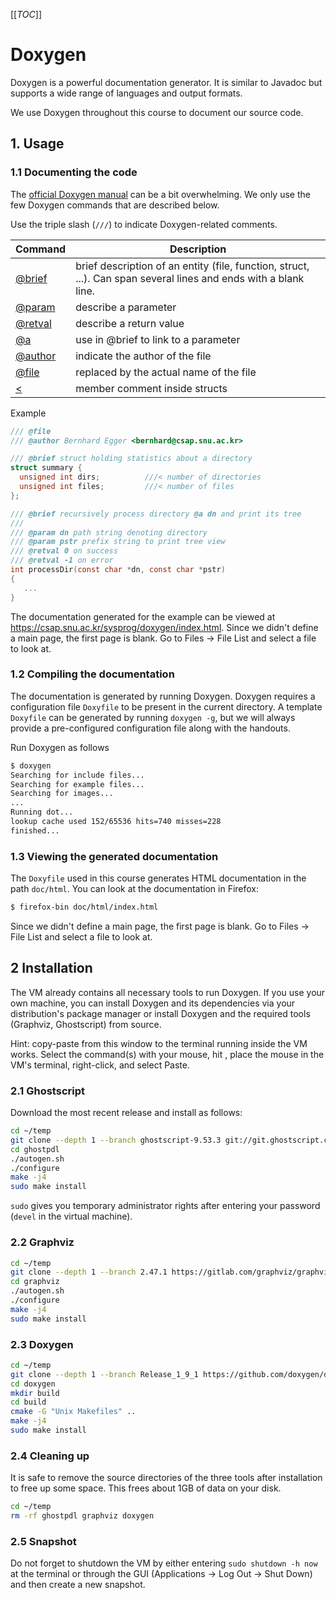 [[_TOC_]]

# Doxygen

Doxygen is a powerful documentation generator. It is similar to Javadoc but supports a wide range of languages and output formats.

We use Doxygen throughout this course to document our source code.

## 1. Usage

### 1.1 Documenting the code

The [official Doxygen manual](https://www.doxygen.nl/manual/index.html) can be a bit overwhelming. We only use the few Doxygen commands that are described below.

Use the triple slash (`///`) to indicate Doxygen-related comments.

| Command | Description |
|---      |---          |
| [@brief](https://www.doxygen.nl/manual/commands.html#cmdbrief)  | brief description of an entity (file, function, struct, ...). Can span several lines and ends with a blank line. |
| [@param](https://www.doxygen.nl/manual/commands.html#cmdparam)  | describe a parameter |
| [@retval](https://www.doxygen.nl/manual/commands.html#cmdretval) | describe a return value |
| [@a](https://www.doxygen.nl/manual/commands.html#cmda)      | use in @brief to link to a parameter |
| [@author](https://www.doxygen.nl/manual/commands.html#cmdauthor) | indicate the author of the file |
| [@file](https://www.doxygen.nl/manual/commands.html#cmdfile)   | replaced by the actual name of the file |
| [<](https://www.doxygen.nl/manual/docblocks.html#memberdoc)       | member comment inside structs |

Example
```C
/// @file
/// @author Bernhard Egger <bernhard@csap.snu.ac.kr>

/// @brief struct holding statistics about a directory
struct summary {
  unsigned int dirs;          ///< number of directories
  unsigned int files;         ///< number of files
};

/// @brief recursively process directory @a dn and print its tree
///
/// @param dn path string denoting directory
/// @param pstr prefix string to print tree view
/// @retval 0 on success
/// @retval -1 on error
int processDir(const char *dn, const char *pstr)
{
   ...
}
```

The documentation generated for the example can be viewed at https://csap.snu.ac.kr/sysprog/doxygen/index.html. Since we didn't define a main page, the first page is blank. Go to Files -> File List and select a file to look at.

### 1.2 Compiling the documentation

The documentation is generated by running Doxygen. Doxygen requires a configuration file `Doxyfile` to be present in the current directory. A template `Doxyfile` can be generated by running `doxygen -g`, but we will always provide a pre-configured configuration file along with the handouts.

Run Doxygen as follows
```bash
$ doxygen
Searching for include files...
Searching for example files...
Searching for images...
...
Running dot...
lookup cache used 152/65536 hits=740 misses=228
finished...
```
### 1.3 Viewing the generated documentation

The `Doxyfile` used in this course generates HTML documentation in the path `doc/html`. You can look at the documentation in Firefox:
```bash
$ firefox-bin doc/html/index.html
```
Since we didn't define a main page, the first page is blank. Go to Files -> File List and select a file to look at.


## 2 Installation

The VM already contains all necessary tools to run Doxygen. If you use your own machine, you can install Doxygen and its dependencies via your distribution's package manager or install Doxygen and the required tools (Graphviz, Ghostscript) from source.

Hint: copy-paste from this window to the terminal running inside the VM works. Select the command(s) with your mouse, hit <Ctrl-C>, place the mouse in the VM's terminal, right-click, and select Paste.

### 2.1 Ghostscript

Download the most recent release and install as follows:
```bash
cd ~/temp
git clone --depth 1 --branch ghostscript-9.53.3 git://git.ghostscript.com/ghostpdl.git
cd ghostpdl
./autogen.sh
./configure
make -j4
sudo make install
```
`sudo` gives you temporary administrator rights after entering your password (`devel` in the virtual machine).

### 2.2 Graphviz

```bash
cd ~/temp
git clone --depth 1 --branch 2.47.1 https://gitlab.com/graphviz/graphviz.git
cd graphviz
./autogen.sh
./configure
make -j4
sudo make install
```

### 2.3 Doxygen

```bash
cd ~/temp
git clone --depth 1 --branch Release_1_9_1 https://github.com/doxygen/doxygen.git
cd doxygen
mkdir build
cd build
cmake -G "Unix Makefiles" ..
make -j4
sudo make install
```

### 2.4 Cleaning up

It is safe to remove the source directories of the three tools after installation to free up some space. This frees about 1GB of data on your disk.

```bash
cd ~/temp
rm -rf ghostpdl graphviz doxygen
```

### 2.5 Snapshot

Do not forget to shutdown the VM by either entering `sudo shutdown -h now` at the terminal or through the GUI (Applications -> Log Out -> Shut Down) and then create a new snapshot.
